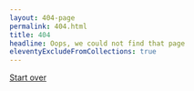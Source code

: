 ```yaml
---
layout: 404-page
permalink: 404.html
title: 404
headline: Oops, we could not find that page
eleventyExcludeFromCollections: true
---
```


[Start over](/)
